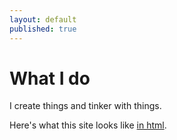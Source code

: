 ```yaml
---
layout: default
published: true
---
```


# What I do

I create things and tinker with things.

Here's what this site looks like [in html](/HTML.html).

